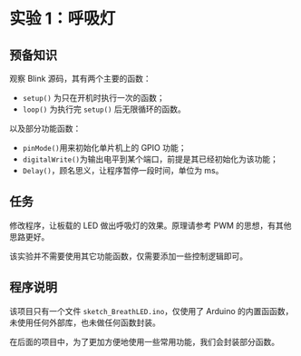 # 实验 1：呼吸灯

## 预备知识

观察 Blink 源码，其有两个主要的函数：

* `setup()` 为只在开机时执行一次的函数；
* `loop()` 为执行完 `setup()` 后无限循环的函数。

以及部分功能函数：

* `pinMode()`用来初始化单片机上的 GPIO 功能；
* `digitalWrite()`为输出电平到某个端口，前提是其已经初始化为该功能；
* `Delay()`，顾名思义，让程序暂停一段时间，单位为 ms。



## 任务

修改程序，让板载的 LED 做出呼吸灯的效果。原理请参考 PWM 的思想，有其他思路更好。

该实验并不需要使用其它功能函数，仅需要添加一些控制逻辑即可。



## 程序说明

该项目只有一个文件 `sketch_BreathLED.ino`，仅使用了 Arduino 的内置函函数，未使用任何外部库，也未做任何函数封装。

在后面的项目中，为了更加方便地使用一些常用功能，我们会封装部分函数。